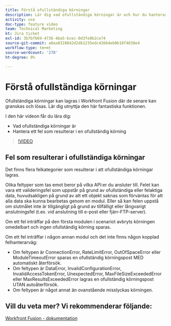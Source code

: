 ```yaml
---
title: Förstå ofullständiga körningar
description: Lär dig vad ofullständiga körningar är och hur du hanterar ett fel som resulterar i en ofullständig körning i [!DNL Adobe Workfront Fusion].
activity: use
doc-type: feature video
team: Technical Marketing
kt: Jira ticket
exl-id: 3b7bf669-4736-4ba5-bcec-0d3fe0b2ce74
source-git-commit: a0aa8328842d2db1235edc42664eb0b18f4038e4
workflow-type: tm+mt
source-wordcount: '270'
ht-degree: 0%

---
```


# Förstå ofullständiga körningar

Ofullständiga körningar kan lagras i Workfront Fusion där de senare kan granskas och lösas. Lär dig utnyttja den här fantastiska funktionen.

I den här videon får du lära dig:

* Vad ofullständiga körningar är
* Hantera ett fel som resulterar i en ofullständig körning

>[!VIDEO](https://video.tv.adobe.com/v/335307/?quality=12)

## Fel som resulterar i ofullständiga körningar

Det finns flera felkategorier som resulterar i att ofullständiga körningar lagras.

Olika feltyper som tas emot beror på vilka API:er du ansluter till. Felet kan vara ett valideringsfel som uppstår på grund av ofullständiga eller felaktiga data, huvudsakligen på grund av att ett objekt saknas som förväntas för att alla data ska kunna bearbetas genom en modul. Eller så kan felen uppstå om slutmålet inte är tillgängligt på grund av tillfälligt eller långvarigt anslutningsfel (t.ex. vid anslutning till e-post eller fjärr-FTP-server).

Om ett fel inträffar på den första modulen i scenariot avbryts körningen omedelbart och ingen ofullständig körning sparas.

Om ett fel inträffar i någon annan modul och det inte finns någon kopplad felhanterarväg:

* Om feltypen är ConnectionError, RateLimitError, OutOfSpaceError eller ModuleTimeoutError sparas en ofullständig körningspost MED automatiskt återförsök.
* Om feltypen är DataError, InvalidConfigurationError, InvalidAccessTokenError, UnexpectedError, MaxFileSizeExceededError eller MaxResultsExceededError lagras en ofullständig körningspost UTAN autoåterförsök.
* Om feltypen är något annat än ovanstående misslyckas körningen.

## Vill du veta mer? Vi rekommenderar följande:

[Workfront Fusion - dokumentation](https://experienceleague.adobe.com/docs/workfront/using/adobe-workfront-fusion/workfront-fusion-2.html?lang=en)
